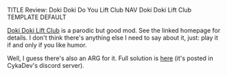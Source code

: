TITLE Review: Doki Doki Do You Lift Club
NAV Doki Doki Lift Club
TEMPLATE DEFAULT

[Doki Doki Lift Club](https://cykadev.com/dokidoki) is a parodic but good mod. See the linked homepage for details. I don't think there's anything else I need to say about it, just: play it if and only if you like humor.

Well, I guess there's also an ARG for it. Full solution is [here](https://docs.google.com/document/d/1Gb-h1fXmydMf1KyVc04BhIwxPM2LB2DqgsEzjfJWE0I/edit) (it's posted in CykaDev's discord server).
